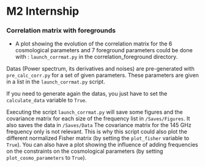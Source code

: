 # M2 Internship

### Correlation matrix with foregrounds
  - A plot showing the evolution of the correlation matrix for the 6 cosmological parameters and 7 foreground parameters could be done with : `launch_corrmat.py` in the correlation_foreground directory.

  Datas (Power spectrum, its derivatives and noises) are pre-generated with `pre_calc_corr.py` for a set of given parameters.
  These parameters are given in a list in the `launch_corrmat.py` script.

  If you need to generate again the datas, you just have to set the `calculate_data` variable to `True`.

  Executing the script `launch_corrmat.py` will save some figures and the covariance matrix for each size of the frequency list in `/Saves/Figures`. It also saves the data in `/Saves/Data`
  The covariance matrix for the 145 GHz frequency only is not relevant. This is why this script could also plot the different normalized Fisher matrix (by setting the `plot_fisher` variable to `True`).
  You can also have a plot showing the influence of adding frequencies on the constraints on the cosmological parameters (by setting `plot_cosmo_parameters` to `True`).
